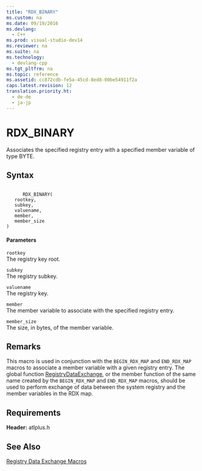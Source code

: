 ```yaml
---
title: "RDX_BINARY"
ms.custom: na
ms.date: 09/19/2016
ms.devlang: 
  - C++
ms.prod: visual-studio-dev14
ms.reviewer: na
ms.suite: na
ms.technology: 
  - devlang-cpp
ms.tgt_pltfrm: na
ms.topic: reference
ms.assetid: cc872cdb-fe5a-45cd-8ed8-00be54911f2a
caps.latest.revision: 12
translation.priority.ht: 
  - de-de
  - ja-jp
---
```

# RDX_BINARY
Associates the specified registry entry with a specified member variable of type BYTE.  
  
## Syntax  
  
```  
  
      RDX_BINARY(   
   rootkey,   
   subkey,   
   valuename,   
   member,   
   member_size    
)  
```  
  
#### Parameters  
 `rootkey`  
 The registry key root.  
  
 `subkey`  
 The registry subkey.  
  
 `valuename`  
 The registry key.  
  
 `member`  
 The member variable to associate with the specified registry entry.  
  
 `member_size`  
 The size, in bytes, of the member variable.  
  
## Remarks  
 This macro is used in conjunction with the `BEGIN_RDX_MAP` and `END_RDX_MAP` macros to associate a member variable with a given registry entry. The global function [RegistryDataExchange](../vs140/RegistryDataExchange.md), or the member function of the same name created by the `BEGIN_RDX_MAP` and `END_RDX_MAP` macros, should be used to perform exchange of data between the system registry and the member variables in the RDX map.  
  
## Requirements  
 **Header:** atlplus.h  
  
## See Also  
 [Registry Data Exchange Macros](../vs140/Registry-Data-Exchange-Macros.md)